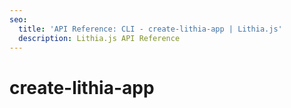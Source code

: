 ```yaml
---
seo:
  title: 'API Reference: CLI - create-lithia-app | Lithia.js'
  description: Lithia.js API Reference
---
```


# create-lithia-app
